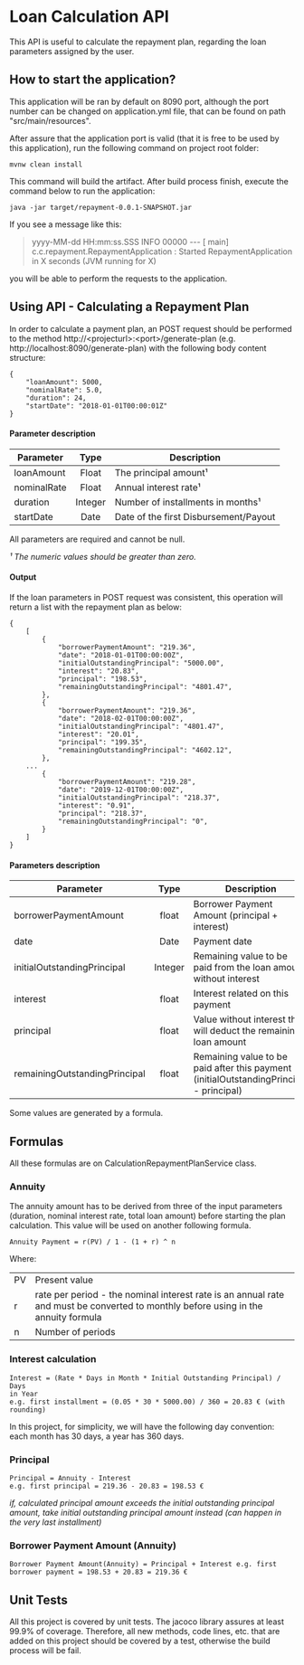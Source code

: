 # Loan Calculation API
This API is useful to calculate the repayment plan, regarding the loan parameters assigned
by the user. 

## How to start the application?

This application will be ran by default on 8090 port, although the port number can be changed on application.yml file, 
that can be found on path "src/main/resources".

After assure that the application port is valid (that it is free to be used by this application), run the following 
command on  project root folder:  

```
mvnw clean install
```

This command will build the artifact. After build process finish, execute the command
below to run the application:

```
java -jar target/repayment-0.0.1-SNAPSHOT.jar
``` 

If you see a message like this:

> yyyy-MM-dd HH:mm:ss.SSS  INFO 00000 --- [           main] c.c.repayment.RepaymentApplication       : Started RepaymentApplication in X seconds (JVM running for X)

you will be able to perform the requests to the application.

## Using API - Calculating a Repayment Plan

In order to calculate a payment plan, an POST request should be performed
to the method http://&lt;projecturl&gt;:&lt;port&gt;/generate-plan (e.g. 
http://localhost:8090/generate-plan) with the following body content structure:

```
{
    "loanAmount": 5000,
    "nominalRate": 5.0,
    "duration": 24,
    "startDate": "2018-01-01T00:00:01Z"
}
```
#### Parameter description

| Parameter | Type | Description |
|---|:---:|---|
| loanAmount | Float | The principal amount¹ |
| nominalRate | Float | Annual interest rate¹ |
| duration | Integer | Number of installments in months¹ |
| startDate | Date | Date of the first Disbursement/Payout |

All parameters are required and cannot be null.

_¹ The numeric values should be greater than zero._

#### Output 

If the loan parameters in POST request was consistent, this operation will return a list with
the repayment plan as below:

```
{
    [
        {
            "borrowerPaymentAmount": "219.36",
            "date": "2018-01-01T00:00:00Z",
            "initialOutstandingPrincipal": "5000.00",
            "interest": "20.83",
            "principal": "198.53",
            "remainingOutstandingPrincipal": "4801.47",
        },
        {
            "borrowerPaymentAmount": "219.36",
            "date": "2018-02-01T00:00:00Z",
            "initialOutstandingPrincipal": "4801.47",
            "interest": "20.01",
            "principal": "199.35",
            "remainingOutstandingPrincipal": "4602.12",
        },
    ...
        {
            "borrowerPaymentAmount": "219.28",
            "date": "2019-12-01T00:00:00Z",
            "initialOutstandingPrincipal": "218.37",
            "interest": "0.91",
            "principal": "218.37",
            "remainingOutstandingPrincipal": "0",
        }
    ]
}
```

#### Parameters description

| Parameter | Type | Description |
|---|:---:|---|
| borrowerPaymentAmount | float | Borrower Payment Amount (principal + interest) |
| date | Date | Payment date |
| initialOutstandingPrincipal | Integer | Remaining value to be paid from the loan amount without interest |
| interest | float | Interest related on this payment |
| principal | float | Value without interest that will deduct the remaining loan amount |
| remainingOutstandingPrincipal | float | Remaining value to be paid after this payment (initialOutstandingPrincipal - principal) |

Some values are generated by a formula.

## Formulas

All these formulas are on CalculationRepaymentPlanService class.

### Annuity

The annuity amount has to be derived from three of the input parameters (duration, nominal interest rate, total 
loan amount) before starting the plan calculation. This value will be used on another following formula.

```
Annuity Payment = r(PV) / 1 - (1 + r) ^ n
```

Where:

|||
|---|---|
| PV | Present value | 
| r | rate per period - the nominal interest rate is an annual rate and must be converted to monthly before using in the annuity formula |
| n | Number of periods |

### Interest calculation

```
Interest = (Rate * Days in Month * Initial Outstanding Principal) / Days
in Year 
e.g. first installment = (0.05 * 30 * 5000.00) / 360 = 20.83 € (with rounding)
```

In this project, for simplicity, we will have the following day convention: each month has 30 days, a year has 360 days. 

### Principal

```
Principal = Annuity - Interest 
e.g. first principal = 219.36 - 20.83 = 198.53 €
```

_if, calculated principal amount exceeds the initial outstanding principal amount, take initial outstanding
principal amount instead (can happen in the very last installment)_

### Borrower Payment Amount (Annuity)

```
Borrower Payment Amount(Annuity) = Principal + Interest e.g. first
borrower payment = 198.53 + 20.83 = 219.36 €
```

## Unit Tests

All this project is covered by unit tests. The jacoco library assures at least 99.9% of coverage.
Therefore, all new methods, code lines, etc. that are added on this project should be covered by a test, 
otherwise the build process will be fail.